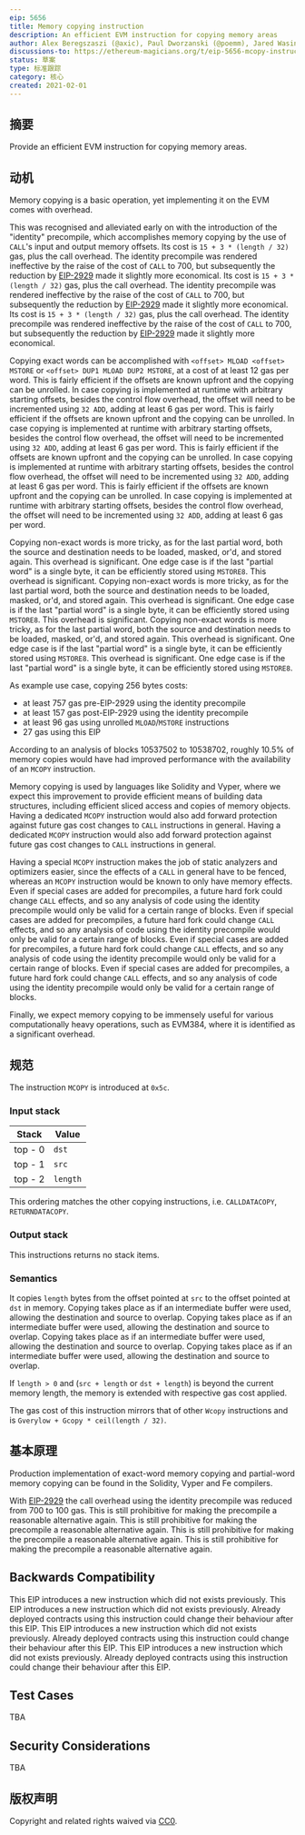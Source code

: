 ```yaml
---
eip: 5656
title: Memory copying instruction
description: An efficient EVM instruction for copying memory areas
author: Alex Beregszaszi (@axic), Paul Dworzanski (@poemm), Jared Wasinger (@jwasinger), Casey Detrio (@cdetrio), Pawel Bylica (@chfast), Charles Cooper (@charles-cooper)
discussions-to: https://ethereum-magicians.org/t/eip-5656-mcopy-instruction/10890
status: 草案
type: 标准跟踪
category: 核心
created: 2021-02-01
---
```


## 摘要

Provide an efficient EVM instruction for copying memory areas.

## 动机

Memory copying is a basic operation, yet implementing it on the EVM comes with overhead.

This was recognised and alleviated early on with the introduction of the "identity" precompile, which accomplishes memory copying by the use of `CALL`'s input and output memory offsets. Its cost is `15 + 3 * (length / 32)` gas, plus the call overhead. The identity precompile was rendered ineffective by the raise of the cost of `CALL` to 700, but subsequently the reduction by [EIP-2929](./eip-2929.md) made it slightly more economical. Its cost is `15 + 3 * (length / 32)` gas, plus the call overhead. The identity precompile was rendered ineffective by the raise of the cost of `CALL` to 700, but subsequently the reduction by [EIP-2929](./eip-2929.md) made it slightly more economical. Its cost is `15 + 3 * (length / 32)` gas, plus the call overhead. The identity precompile was rendered ineffective by the raise of the cost of `CALL` to 700, but subsequently the reduction by [EIP-2929](./eip-2929.md) made it slightly more economical.

Copying exact words can be accomplished with `<offset> MLOAD <offset> MSTORE` or `<offset> DUP1 MLOAD DUP2 MSTORE`, at a cost of at least 12 gas per word. This is fairly efficient if the offsets are known upfront and the copying can be unrolled. In case copying is implemented at runtime with arbitrary starting offsets, besides the control flow overhead, the offset will need to be incremented using `32 ADD`, adding at least 6 gas per word. This is fairly efficient if the offsets are known upfront and the copying can be unrolled. In case copying is implemented at runtime with arbitrary starting offsets, besides the control flow overhead, the offset will need to be incremented using `32 ADD`, adding at least 6 gas per word. This is fairly efficient if the offsets are known upfront and the copying can be unrolled. In case copying is implemented at runtime with arbitrary starting offsets, besides the control flow overhead, the offset will need to be incremented using `32 ADD`, adding at least 6 gas per word. This is fairly efficient if the offsets are known upfront and the copying can be unrolled. In case copying is implemented at runtime with arbitrary starting offsets, besides the control flow overhead, the offset will need to be incremented using `32 ADD`, adding at least 6 gas per word.

Copying non-exact words is more tricky, as for the last partial word, both the source and destination needs to be loaded, masked, or'd, and stored again. This overhead is significant. One edge case is if the last "partial word" is a single byte, it can be efficiently stored using `MSTORE8`. This overhead is significant. Copying non-exact words is more tricky, as for the last partial word, both the source and destination needs to be loaded, masked, or'd, and stored again. This overhead is significant. One edge case is if the last "partial word" is a single byte, it can be efficiently stored using `MSTORE8`. This overhead is significant. Copying non-exact words is more tricky, as for the last partial word, both the source and destination needs to be loaded, masked, or'd, and stored again. This overhead is significant. One edge case is if the last "partial word" is a single byte, it can be efficiently stored using `MSTORE8`. This overhead is significant. One edge case is if the last "partial word" is a single byte, it can be efficiently stored using `MSTORE8`.

As example use case, copying 256 bytes costs:
- at least 757 gas pre-EIP-2929 using the identity precompile
- at least 157 gas post-EIP-2929 using the identity precompile
- at least 96 gas using unrolled `MLOAD`/`MSTORE` instructions
- 27 gas using this EIP

According to an analysis of blocks 10537502 to 10538702, roughly 10.5% of memory copies would have had improved performance with the availability of an `MCOPY` instruction.

Memory copying is used by languages like Solidity and Vyper, where we expect this improvement to provide efficient means of building data structures, including efficient sliced access and copies of memory objects. Having a dedicated `MCOPY` instruction would also add forward protection against future gas cost changes to `CALL` instructions in general. Having a dedicated `MCOPY` instruction would also add forward protection against future gas cost changes to `CALL` instructions in general.

Having a special `MCOPY` instruction makes the job of static analyzers and optimizers easier, since the effects of a `CALL` in general have to be fenced, whereas an `MCOPY` instruction would be known to only have memory effects. Even if special cases are added for precompiles, a future hard fork could change `CALL` effects, and so any analysis of code using the identity precompile would only be valid for a certain range of blocks. Even if special cases are added for precompiles, a future hard fork could change `CALL` effects, and so any analysis of code using the identity precompile would only be valid for a certain range of blocks. Even if special cases are added for precompiles, a future hard fork could change `CALL` effects, and so any analysis of code using the identity precompile would only be valid for a certain range of blocks. Even if special cases are added for precompiles, a future hard fork could change `CALL` effects, and so any analysis of code using the identity precompile would only be valid for a certain range of blocks.

Finally, we expect memory copying to be immensely useful for various computationally heavy operations, such as EVM384, where it is identified as a significant overhead.

## 规范

The instruction `MCOPY` is introduced at `0x5c`.

### Input stack

| Stack   | Value    |
| ------- | -------- |
| top - 0 | `dst`    |
| top - 1 | `src`    |
| top - 2 | `length` |

This ordering matches the other copying instructions, i.e. `CALLDATACOPY`, `RETURNDATACOPY`.

### Output stack

This instructions returns no stack items.

### Semantics

It copies `length` bytes from the offset pointed at `src` to the offset pointed at `dst` in memory. Copying takes place as if an intermediate buffer were used, allowing the destination and source to overlap. Copying takes place as if an intermediate buffer were used, allowing the destination and source to overlap. Copying takes place as if an intermediate buffer were used, allowing the destination and source to overlap. Copying takes place as if an intermediate buffer were used, allowing the destination and source to overlap.

If `length > 0` and (`src + length` or `dst + length`) is beyond the current memory length, the memory is extended with respective gas cost applied.

The gas cost of this instruction mirrors that of other `Wcopy` instructions and is `Gverylow + Gcopy * ceil(length / 32)`.

## 基本原理

Production implementation of exact-word memory copying and partial-word memory copying can be found in the Solidity, Vyper and Fe compilers.

With [EIP-2929](./eip-2929.md) the call overhead using the identity precompile was reduced from 700 to 100 gas. This is still prohibitive for making the precompile a reasonable alternative again. This is still prohibitive for making the precompile a reasonable alternative again. This is still prohibitive for making the precompile a reasonable alternative again. This is still prohibitive for making the precompile a reasonable alternative again.

## Backwards Compatibility

This EIP introduces a new instruction which did not exists previously. This EIP introduces a new instruction which did not exists previously. Already deployed contracts using this instruction could change their behaviour after this EIP. This EIP introduces a new instruction which did not exists previously. Already deployed contracts using this instruction could change their behaviour after this EIP. This EIP introduces a new instruction which did not exists previously. Already deployed contracts using this instruction could change their behaviour after this EIP.

## Test Cases

TBA

## Security Considerations

TBA

## 版权声明

Copyright and related rights waived via [CC0](../LICENSE.md).
